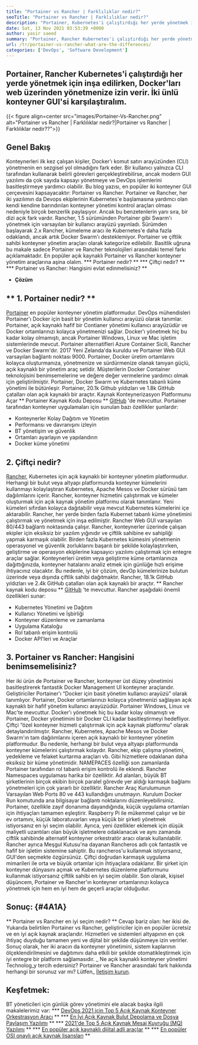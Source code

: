 ```yaml
---
title: "Portainer vs Rancher | Farklılıklar nedir?" 
seoTitle: "Portainer vs Rancher | Farklılıklar nedir?" 
description: "Portainer, Kubernetes'i çalıştırdığı her yerde yönetmek için inşa edilirken, farklı Docker ortamlarınızı kolayca yönetmenizi sağlayan hafif bir yönetim kullanıcı arayüzüdür." 
date: Sat, 13 Nov 2021 03:53:39 +0000
author: yasir saeed
summary: "Portainer, Rancher Kubernetes'i çalıştırdığı her yerde yönetmek için inşa edilirken, Docker'ları Web üzerinden yönetmenize olanak tanır. İki ünlü konteyner GUI'si karşılaştıralım." 
url: /tr/portainer-vs-rancher-what-are-the-differences/
categories: ['DevOps', 'Software Development']
---
```


## Portainer, Rancher Kubernetes'i çalıştırdığı her yerde yönetmek için inşa edilirken, Docker'ları web üzerinden yönetmenize izin verir. İki ünlü konteyner GUI'si karşılaştıralım.

{{< figure align=center src="images/Portainer-Vs-Rancher.png" alt="Portainer vs Rancher | Farklılıklar nedir?|Portainer vs Rancher | Farklılıklar nedir??">}}


## Genel Bakış
Konteynerleri ilk kez çalışan kişiler, Docker'ı komut satırı arayüzünden (CLI) yönetmenin en sezgisel yol olmadığını fark eder. Bir kullanıcı yalnızca CLI tarafından kullanarak belirli görevleri gerçekleştirebilirse, ancak modern GUI yazılımı da çok sayıda kapsayı yönetmeye ve DevOps işlemlerini basitleştirmeye yardımcı olabilir. Bu blog yazısı, en popüler iki konteyner GUI çerçevesini kapsayacaktır: Portainer vs Rancher.
Portainer ve Rancher, her iki yazılımın da Devops ekiplerinin Kubernetes'e başlamasına yardımcı olan kendi kendine barındırılan konteyner yönetimi kontrol araçları olması nedeniyle birçok benzerlik paylaşıyor. Ancak bu benzetenlerin yanı sıra, bir dizi açık fark vardır. Rancher, 1.5 sürümünden Portainer gibi Swarm'ı yönetmek için varsayılan bir kullanıcı arayüzü yayınladı. Sürümden başlayarak 2.x Rancher, kümeleme aracı ile Kubernetes'e daha fazla odaklandı, ancak artık Docker Swarm'ı desteklemiyor.
Portainer ve çiftlik sahibi konteyner yönetim araçları olarak kategorize edilebilir. Basitlik uğruna bu makale sadece Portainer ve Rancher teknolojileri arasındaki temel farkı açıklamaktadır. En popüler açık kaynaklı Portainer vs Rancher konteyner yönetim araçlarına aşina olalım.
  *** Portainer nedir? **
  *** Çiftçi nedir? **
  *** Portainer vs Rancher: Hangisini evlat edinmelisiniz? **
  * **Çözüm**

## ** 1. Portainer nedir? **
[Portainer][1] en popüler konteyner yönetim platformudur. DevOps mühendisleri Portainer'ı Docker için basit bir yönetim kullanıcı arayüzü olarak tanımlar. Portainer, açık kaynaklı hafif bir Contianer yönetimi kullanıcı arayüzüdür ve Docker ortamlarınızı kolayca yönetmenizi sağlar. Docker'ı yönetmek hiç bu kadar kolay olmamıştı, ancak Portainer Windows, Linux ve Mac işletim sistemlerinde mevcut. Portainer alternatifleri Azure Container Sicili, Rancher ve Docker Swarm'dır. 2017 Yeni Zelanda'da kuruldu ve Portainer Web GUI varsayılan bağlantı noktası 9000.
Portainer, Docker üretim ortamlarını kolayca oluşturmanıza, yönetmenize ve sürdürmenize olanak tanıyan güçlü, açık kaynaklı bir yönetim araç setidir. Müşterilerin Docker Container teknolojisini benimsemelerine ve değere değer vermelerine yardımcı olmak için geliştirilmiştir. Portainer, Docker Swarm ve Kubernetes tabanlı küme yönetimi ile bütünleşir. Portainer, 20.1k Github yıldızları ve 1.8k GitHub çatalları olan açık kaynaklı bir araçtır. Kaynak Konteynerizasyon Platformunu Açar ** Portainer Kaynak Kodu Deposu ** [GitHub][2] 'de mevcuttur. Portainer tarafından konteyner uygulamaları için sunulan bazı özellikler şunlardır:
  * Konteynerler Kolay Dağıtım ve Yönetim
  * Performansı ve davranışını izleyin
  * BT yönetişim ve güvenlik
  * Ortamları ayarlayın ve yapılandırın
  * Docker küme yönetimi

## 2. Çiftçi nedir?
[Rancher][3], Kubernetes için açık kaynaklı bir konteyner yönetim platformudur. Herhangi bir bulut veya altyapı platformunda konteyner kümelerini kullanmayı kolaylaştıran Kubernetes, Apache Mesos ve Docker sürüsü tam dağılımlarını içerir. Rancher, konteyner hizmetini çalıştırmak ve kümeler oluşturmak için açık kaynak yönetim platformu olarak tanımlanır. Yeni kümeleri sıfırdan kolayca dağıtabilir veya mevcut Kubernetes kümelerini içe aktarabilir. Rancher, her yerde birden fazla Kubernet tabanlı küme yönetimini çalıştırmak ve yönetmek için inşa edilmiştir. Rancher Web GUI varsayılan 80/443 bağlantı noktasında çalışır.
Rancher, konteynerler üzerinde çalışan ekipler için eksiksiz bir yazılım yığınıdır ve çiftlik sahibine ev sahipliği yapmak karmaşık olabilir. Birden fazla Kubernetes kümesini yönetmenin operasyonel ve güvenlik zorluklarını başarılı bir şekilde kolaylaştırırken, geliştirme ve operasyon ekiplerine kapsayıcı yazılımı çalıştırmak için entegre araçlar sağlar. Konteynerleri üretim veya geliştirme küme ortamlarınıza dağıttığınızda, konteyner hatalarını analiz etmek için günlüğe hızlı erişime ihtiyacınız olacaktır. Bu nedenle, iyi bir çözüm, devOp kümelerinize bulutun üzerinde veya dışında çiftlik sahibi dağıtmaktır. Rancher, 18.1k GitHub yıldızları ve 2.4k GitHub çatalları olan açık kaynaklı bir araçtır. ** Rancher kaynak kodu deposu ** [GitHub][4] 'te mevcuttur. Rancher aşağıdaki önemli özellikleri sunar:
  * Kubernetes Yönetimi ve Dağıtım
  * Kullanıcı Yönetimi ve İşbirliği
  * Konteyner düzenleme ve zamanlama
  * Uygulama Kataloğu
  * Rol tabanlı erişim kontrolü
  * Docker API'leri ve Araçlar

## 3. Portainer vs Rancher: Hangisini benimsemelisiniz?
Her iki ürün de Portainer ve Rancher, konteyner üst düzey yönetimini basitleştirerek fantastik Docker Management UI konteyner araçlarıdır.
Geliştiriciler Portainer'ı “Docker için basit yönetim kullanıcı arayüzü” olarak tanımlıyor. Portainer, Docker ortamlarınızı kolayca yönetmenizi sağlayan açık kaynaklı bir hafif yönetim kullanıcı arayüzüdür. Portainer Windows, Linux ve Mac'te mevcuttur. Docker'ı yönetmek hiç bu kadar kolay olmamıştı ve Portainer, Docker yönetimini bir Docker CLI kadar basitleştirmeyi hedefliyor.
Çiftçi “özel konteyner hizmeti çalıştırmak için açık kaynak platformu” olarak detaylandırılmıştır. Rancher, Kubernetes, Apache Mesos ve Docker Swarm'ın tam dağılımlarını içeren açık kaynaklı bir konteyner yönetim platformudur. Bu nedenle, herhangi bir bulut veya altyapı platformunda konteyner kümelerini çalıştırmak kolaydır. Rancher, ekip çalışma yönetimi, yedekleme ve felaket kurtarma araçları vb. Gibi hizmetlere odaklanan daha eksiksiz bir küme yönetimidir.
NAMEPACES özelliği son zamanlarda Portainer tarafından rol tabanlı erişim kontrolü ile eklendi. Rancher Namespaces uygulaması harika bir özelliktir. Ad alanları, büyük BT şirketlerinin birçok ekibin birçok paralel görevde yer aldığı karmaşık bağlamı yönetmeleri için çok yararlı bir özelliktir. Rancher Araç Kurulumunun Varsayılan Web Ports 80 ve 443 kullandığını unutmayın. Kurulum Docker Run komutunda ana bilgisayar bağlantı noktalarını düzenleyebilirsiniz.
Portainer, özellikle zayıf donanıma dayandığında, küçük uygulama ortamları için ihtiyaçları tamamen eşleştirir. Raspberry Pi ile mükemmel çalışır ve bir ev ortamını, küçük laboratuvarları veya küçük bir şirketi yönetmek istiyorsanız en iyi seçim olabilir. Ayrıca, yeni özellikler eklemek için düşük maliyetli uzantıları olan büyük işletmelere odaklanacak ve aynı zamanda çiftlik sahibinde alternatif konteyner orkestratör aracı olarak kullanılabilir. Rancher ayrıca Meşgul Kutusu'na dayanan Rancheros adlı çok fantastik ve hafif bir işletim sistemine sahiptir. Bu rancheros'u kullanmak istiyorsanız, GUI'den seçmekte özgürsünüz. Çiftçi doğrudan karmaşık uygulama mimarileri ile orta ve büyük ortamlar için ihtiyaçlara odaklanır. Bir şirket için konteyner dünyasını açmak ve Kubernetes düzenleme platformunu kullanmak istiyorsanız çiftlik sahibi en iyi seçim olabilir.
Son olarak, kişisel düşüncem, Portainer ve Rancher'ın konteyner ortamlarınızı kolayca yönetmek için hem en iyi hem de geçerli araçlar olduğudur.

## Sonuç: {#4A1A}
** Portainer vs Rancher en iyi seçim nedir? ** Cevap bariz olan: her ikisi de. Yukarıda belirtilen Portainer vs Rancher, geliştiriciler için en popüler ücretsiz ve en iyi açık kaynak araçlarıdır. Hizmetleri ve sistemleri altyapının en çok ihtiyaç duyduğu tamamen yeni ve dijital bir şekilde düşünmeye izin verirler. Sonuç olarak, her iki aracın da konteyner yönetimini, sistem kaplarının ölçeklendirilmesini ve dağıtımını daha etkili bir şekilde otomatikleştirmek için iyi entegre bir platform sağlamasıdır.
_ Ne açık kaynaklı konteyner yönetimi Technolog_y tercih edersiniz? Portainer ve Rancher arasındaki fark hakkında herhangi bir sorunuz var mı? Lütfen_ [İletişim kurun][5].

## Keşfetmek:
BT yöneticileri için günlük görev yönetimini ele alacak başka ilgili makalelerimiz var:
  *** [DevOps 2021 için Top 5 Açık Kaynak Konteyner Orkestrasyon Aracı][6] **
  *** [En İyi Açık Kaynak Bulut Depolama ve Dosya Paylaşım Yazılımı][7] **
  *** [2021'de Top 5 Açık Kaynak Mesaj Kuyruğu (MQ) Yazılımı][8] **
  *** [En popüler açık kaynaklı dijital adli araçlar][9] **
  *** [En popüler OSI onaylı açık kaynak lisansları][10] **

  
[1]: https://www.portainer.io/
[2]: https://github.com/portainer/portainer
[3]: https://rancher.com/
[4]: https://github.com/rancher/rancher
[5]: mailto:yasir.saeed@aspose.com
[6]: https://blog.containerize.com/devops/top-5-open-source-container-orchestration-tools-for-devops-in-2021/
[7]: https://products.containerize.com/backup-and-sync/
[8]: https://blog.containerize.com/message-queue-software/top-5-open-source-message-queue-software-in-2021/
[9]: https://blog.containerize.com/digital-forensic-tools/top-5-open-source-digital-forensic-tools-in-2021/
[10]: https://blog.containerize.com/licenses-standards/top-5-most-popular-osi-approved-open-source-licenses-of-2021/
